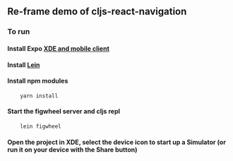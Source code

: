 ## Re-frame demo of cljs-react-navigation

### To run

#### Install Expo [XDE and mobile client](https://docs.expo.io/versions/latest/introduction/installation.html)
   
#### Install [Lein](http://leiningen.org/#install) 

#### Install npm modules

``` shell
    yarn install
```

#### Start the figwheel server and cljs repl
``` shell
    lein figwheel
```

#### Open the project in XDE, select the device icon to start up a Simulator (or run it on your device with the Share button)
